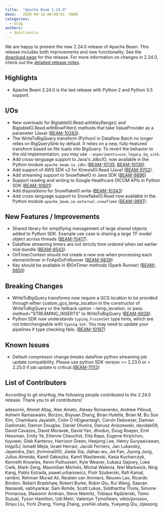 ```yaml
---
title:  "Apache Beam 2.24.0"
date:   2020-09-18 00:00:01 -0800
categories:
  - blog
authors:
  - danoliveira
---
```

<!--
Licensed under the Apache License, Version 2.0 (the "License");
you may not use this file except in compliance with the License.
You may obtain a copy of the License at
http://www.apache.org/licenses/LICENSE-2.0
Unless required by applicable law or agreed to in writing, software
distributed under the License is distributed on an "AS IS" BASIS,
WITHOUT WARRANTIES OR CONDITIONS OF ANY KIND, either express or implied.
See the License for the specific language governing permissions and
limitations under the License.
-->
We are happy to present the new 2.24.0 release of Apache Beam. This release includes both improvements and new functionality.
See the [download page](/get-started/downloads/#2240-2020-09-18) for this release.<!--more-->
For more information on changes in 2.24.0, check out the
[detailed release notes](https://issues.apache.org/jira/secure/ReleaseNote.jspa?projectId=12319527&version=12347146).

## Highlights

* Apache Beam 2.24.0 is the last release with Python 2 and Python 3.5
  support.

## I/Os

* New overloads for BigtableIO.Read.withKeyRange() and BigtableIO.Read.withRowFilter()
  methods that take ValueProvider as a parameter (Java) ([BEAM-10283](https://issues.apache.org/jira/browse/BEAM-10283)).
* The WriteToBigQuery transform (Python) in Dataflow Batch no longer relies on BigQuerySink by default. It relies on
  a new, fully-featured transform based on file loads into BigQuery. To revert the behavior to the old implementation,
  you may use `--experiments=use_legacy_bq_sink`.
* Add cross-language support to Java's JdbcIO, now available in the Python module `apache_beam.io.jdbc` ([BEAM-10135](https://issues.apache.org/jira/browse/BEAM-10135), [BEAM-10136](https://issues.apache.org/jira/browse/BEAM-10136)).
* Add support of AWS SDK v2 for KinesisIO.Read (Java) ([BEAM-9702](https://issues.apache.org/jira/browse/BEAM-9702)).
* Add streaming support to SnowflakeIO in Java SDK ([BEAM-9896](https://issues.apache.org/jira/browse/BEAM-9896))
* Support reading and writing to Google Healthcare DICOM APIs in Python SDK ([BEAM-10601](https://issues.apache.org/jira/browse/BEAM-10601))
* Add dispositions for SnowflakeIO.write ([BEAM-10343](https://issues.apache.org/jira/browse/BEAM-10343))
* Add cross-language support to SnowflakeIO.Read now available in the Python module `apache_beam.io.external.snowflake` ([BEAM-9897](https://issues.apache.org/jira/browse/BEAM-9897)).

## New Features / Improvements

* Shared library for simplifying management of large shared objects added to Python SDK. Example use case is sharing a large TF model object across threads ([BEAM-10417](https://issues.apache.org/jira/browse/BEAM-10417)).
* Dataflow streaming timers are not strictly time ordered when set earlier mid-bundle ([BEAM-8543](https://issues.apache.org/jira/browse/BEAM-8543)).
* OnTimerContext should not create a new one when processing each element/timer in FnApiDoFnRunner ([BEAM-9839](https://issues.apache.org/jira/browse/BEAM-9839))
* Key should be available in @OnTimer methods (Spark Runner) ([BEAM-9850](https://issues.apache.org/jira/browse/BEAM-9850))

## Breaking Changes

* WriteToBigQuery transforms now require a GCS location to be provided through either
  custom_gcs_temp_location in the constructor of WriteToBigQuery or the fallback option
  --temp_location, or pass method="STREAMING_INSERTS" to WriteToBigQuery ([BEAM-6928](https://issues.apache.org/jira/browse/BEAM-6928)).
* Python SDK now understands `typing.FrozenSet` type hints, which are not interchangeable with `typing.Set`. You may need to update your pipelines if type checking fails. ([BEAM-10197](https://issues.apache.org/jira/browse/BEAM-10197))

## Known Issues

* Default compressor change breaks dataflow python streaming job update compatibility. Please use python SDK version <= 2.23.0 or > 2.25.0 if job update is critical.([BEAM-11113](https://issues.apache.org/jira/browse/BEAM-11113))

## List of Contributors

According to git shortlog, the following people contributed to the 2.24.0 release. Thank you to all contributors!

adesormi, Ahmet Altay, Alex Amato, Alexey Romanenko, Andrew Pilloud, Ashwin Ramaswami, Borzoo,
Boyuan Zhang, Brian Hulette, Brian M, Bu Sun Kim, Chamikara Jayalath, Colm O hEigeartaigh,
Corvin Deboeser, Damian Gadomski, Damon Douglas, Daniel Oliveira, Dariusz Aniszewski,
davidak09, David Cavazos, David Moravek, David Yan, dhodun, Doug Roeper, Emil Hessman, Emily Ye,
Etienne Chauchot, Etta Rapp, Eugene Kirpichov, fuyuwei, Gleb Kanterov,
Harrison Green, Heejong Lee, Henry Suryawirawan, InigoSJ, Ismaël Mejía, Israel Herraiz,
Jacob Ferriero, Jan Lukavský, Jayendra, jfarr, jhnmora000, Jiadai Xia, JIahao wu, Jie Fan,
Jiyong Jung, Julius Almeida, Kamil Gałuszka, Kamil Wasilewski, Kasia Kucharczyk, Kenneth Knowles,
Kevin Puthusseri, Kyle Weaver, Łukasz Gajowy, Luke Cwik, Mark-Zeng, Maximilian Michels,
Michal Walenia, Niel Markwick, Ning Kang, Pablo Estrada, pawel.urbanowicz, Piotr Szuberski,
Rafi Kamal, rarokni, Rehman Murad Ali, Reuben van Ammers, Reuven Lax, Ricardo Bordon,
Robert Bradshaw, Robert Burke, Robin Qiu, Rui Wang, Saavan Nanavati, sabhyankar, Sam Rohde,
Scott Lukas, Siddhartha Thota, Simone Primarosa, Sławomir Andrian,
Steve Niemitz, Tobiasz Kędzierski, Tomo Suzuki, Tyson Hamilton, Udi Meiri,
Valentyn Tymofieiev, viktorjonsson, Xinyu Liu, Yichi Zhang, Yixing Zhang, yoshiki.obata,
Yueyang Qiu, zijiesong

